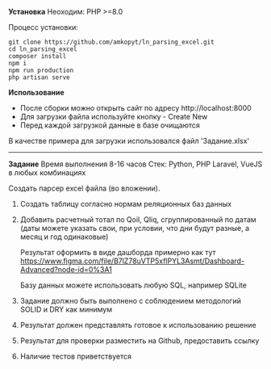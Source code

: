 **Установка**
Неоходим:
PHP >=8.0

Процесс установки:

    git clone https://github.com/amkopyt/ln_parsing_excel.git
    cd ln_parsing_excel
    composer install
    npm i
    npm run production
    php artisan serve

**Использование**
- После сборки можно открыть сайт по адресу http://localhost:8000
- Для загрузки файла используйте кнопку - Create New
- Перед каждой загрузкой данные в базе очищаются

В качестве примера для загрузки использовался файл 'Задание.xlsx'

---
**Задание**
Время выполнения 8-16 часов
Стек: Python, PHP Laravel, VueJS в любых комбинациях

Создать парсер excel файла (во вложении).
1. Создать таблицу согласно нормам реляционных баз данных
2. Добавить расчетный тотал по Qoil, Qliq, сгруппированный по датам (даты можете указать свои, при условии, что дни будут разные, а месяц и год одинаковые)

   Результат оформить в виде дашборда примерно как тут
   https://www.figma.com/file/B7lZ78uVTP5xflPYL3Asmt/Dashboard-Advanced?node-id=0%3A1

   Базу данных можете использовать любую SQL, например SQLite

3. Задание должно быть выполнено с соблюдением методологий SOLID и DRY как минимум
4. Результат должен представлять готовое к использованию решение
5. Результат для проверки разместить на Github, предоставить ссылку
6. Наличие тестов приветствуется
